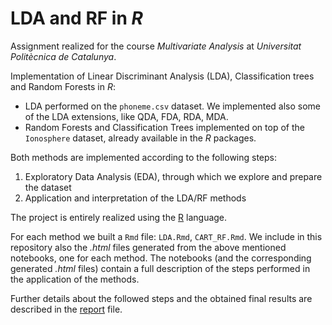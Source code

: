 # LDA and RF in *R*
Assignment realized for the course *Multivariate Analysis* at *Universitat Politècnica de Catalunya*. 
 
 Implementation of Linear Discriminant Analysis (LDA),  Classification trees and Random Forests in *R*:
 

 - LDA performed on the `phoneme.csv` dataset. We implemented also some of the LDA extensions, like QDA, FDA, RDA, MDA.
 - Random Forests and Classification Trees implemented on top of the `Ionosphere` dataset, already available in the *R* packages.

Both methods are implemented according to the following steps:
 1. Exploratory Data Analysis (EDA), through which we explore and prepare the dataset
 2. Application and interpretation of the LDA/RF methods

The project is entirely realized using the [R](https://www.r-project.org/) language.

For each method we built a `Rmd` file: `LDA.Rmd`, `CART_RF.Rmd`. We include in this repository also the *.html* files generated from the above mentioned notebooks, one for each  method. The notebooks (and the corresponding generated *.html* files) contain a full description of the steps performed in the application of the methods.

Further details about the followed steps and the obtained final results are described in the [report](https://github.com/denaldo98/MVA-Assignement3/blob/master/Assignment_3_MVA.pdf) file.

